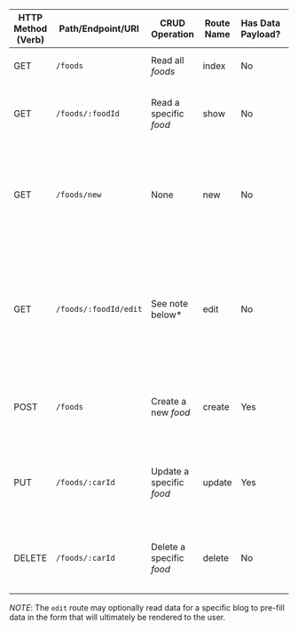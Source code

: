| HTTP Method (Verb) | Path/Endpoint/URI     | CRUD Operation            | Route Name | Has Data Payload? | Purpose                                                                                            | Render/Redirect Action        |
| ------------------ | --------------------- | ------------------------- | ---------- | ----------------- | -------------------------------------------------------------------------------------------------- | ----------------------------- |
| GET                | `/foods`              | Read all _foods_          | index      | No                | Displays a list of all foods                                                                | `res.render('foods/index')`   |
| GET                | `/foods/:foodId`      | Read a specific _food_    | show       | No                | Renders a view that shows a specific food                                                          | `res.render('foods/show')`    |
| GET                | `/foods/new`          | None                      | new        | No                | Renders a view including a form the user can fill out and submit to add a new food                 | `res.render('foods/new')`     |
| GET                | `/foods/:foodId/edit` | See note below*           | edit       | No                | Renders a view including a filled out form the user can edit and submit to update a specific food  | `res.render('foods/edit')`    |
| POST               | `/foods`              | Create a new _food_       | create     | Yes               | Handles the user submitting a form to create a new food                                            | `res.redirect('/you-choose')` |
| PUT                | `/foods/:carId`      | Update a specific _food_  | update     | Yes               | Handles the user submitting a form to update a specific food                                       | `res.redirect('/you-choose')` |
| DELETE             | `/foods/:carId`      | Delete a specific _food_  | delete     | No                | Handles the user request to delete a specific food                                                 | `res.redirect('/you-choose')` |

*NOTE*: The `edit` route may optionally read data for a specific blog to pre-fill data in the form that will ultimately be rendered to the user.
